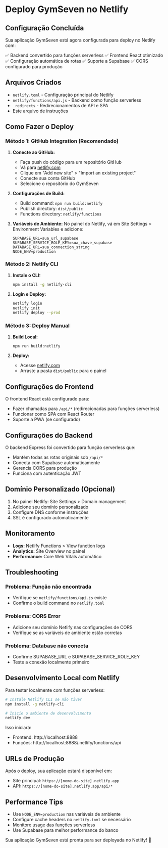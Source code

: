 # Deploy GymSeven no Netlify

## Configuração Concluída

Sua aplicação GymSeven está agora configurada para deploy no Netlify com:

✅ Backend convertido para funções serverless
✅ Frontend React otimizado
✅ Configuração automática de rotas
✅ Suporte a Supabase
✅ CORS configurado para produção

## Arquivos Criados

- `netlify.toml` - Configuração principal do Netlify
- `netlify/functions/api.js` - Backend como função serverless
- `_redirects` - Redirecionamentos de API e SPA
- Este arquivo de instruções

## Como Fazer o Deploy

### Método 1: GitHub Integration (Recomendado)

1. **Conecte ao GitHub:**
   - Faça push do código para um repositório GitHub
   - Vá para [netlify.com](https://netlify.com)
   - Clique em "Add new site" > "Import an existing project"
   - Conecte sua conta GitHub
   - Selecione o repositório do GymSeven

2. **Configurações de Build:**
   - Build command: `npm run build:netlify`
   - Publish directory: `dist/public`
   - Functions directory: `netlify/functions`

3. **Variáveis de Ambiente:**
   No painel do Netlify, vá em Site Settings > Environment Variables e adicione:
   ```
   SUPABASE_URL=sua_url_supabase
   SUPABASE_SERVICE_ROLE_KEY=sua_chave_supabase
   DATABASE_URL=sua_connection_string
   NODE_ENV=production
   ```

### Método 2: Netlify CLI

1. **Instale o CLI:**
   ```bash
   npm install -g netlify-cli
   ```

2. **Login e Deploy:**
   ```bash
   netlify login
   netlify init
   netlify deploy --prod
   ```

### Método 3: Deploy Manual

1. **Build Local:**
   ```bash
   npm run build:netlify
   ```

2. **Deploy:**
   - Acesse [netlify.com](https://netlify.com)
   - Arraste a pasta `dist/public` para o painel

## Configurações do Frontend

O frontend React está configurado para:
- Fazer chamadas para `/api/*` (redirecionadas para funções serverless)
- Funcionar como SPA com React Router
- Suporte a PWA (se configurado)

## Configurações do Backend

O backend Express foi convertido para função serverless que:
- Mantém todas as rotas originais sob `/api/*`
- Conecta com Supabase automaticamente
- Gerencia CORS para produção
- Funciona com autenticação JWT

## Domínio Personalizado (Opcional)

1. No painel Netlify: Site Settings > Domain management
2. Adicione seu domínio personalizado
3. Configure DNS conforme instruções
4. SSL é configurado automaticamente

## Monitoramento

- **Logs:** Netlify Functions > View function logs
- **Analytics:** Site Overview no painel
- **Performance:** Core Web Vitals automático

## Troubleshooting

### Problema: Função não encontrada
- Verifique se `netlify/functions/api.js` existe
- Confirme o build command no `netlify.toml`

### Problema: CORS Error
- Adicione seu domínio Netlify nas configurações de CORS
- Verifique se as variáveis de ambiente estão corretas

### Problema: Database não conecta
- Confirme SUPABASE_URL e SUPABASE_SERVICE_ROLE_KEY
- Teste a conexão localmente primeiro

## Desenvolvimento Local com Netlify

Para testar localmente com funções serverless:

```bash
# Instale Netlify CLI se não tiver
npm install -g netlify-cli

# Inicie o ambiente de desenvolvimento
netlify dev
```

Isso iniciará:
- Frontend: http://localhost:8888
- Funções: http://localhost:8888/.netlify/functions/api

## URLs de Produção

Após o deploy, sua aplicação estará disponível em:
- Site principal: `https://[nome-do-site].netlify.app`
- API: `https://[nome-do-site].netlify.app/api/*`

## Performance Tips

- Use `NODE_ENV=production` nas variáveis de ambiente
- Configure cache headers no `netlify.toml` se necessário
- Monitore usage das funções serverless
- Use Supabase para melhor performance do banco

Sua aplicação GymSeven está pronta para ser deployada no Netlify! 🚀